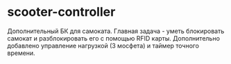 # scooter-controller
Дополнительный БК для самоката. Главная задача - уметь блокировать самокат и разблокировать его с помощью RFID карты. Дополнительно добавлено управление нагрузкой (3 мосфета) и таймер точного времени.
